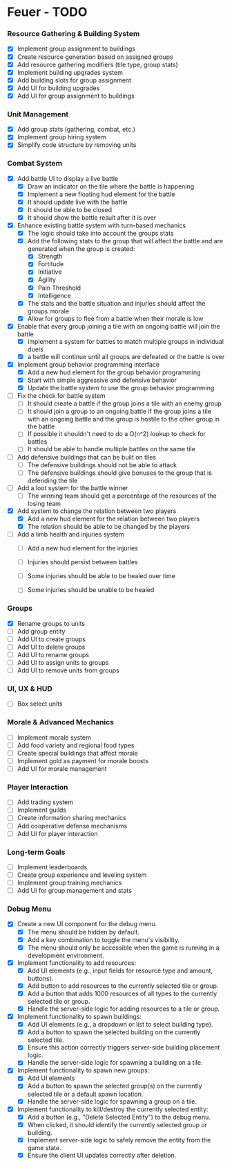 # Feuer - TODO

### Resource Gathering & Building System

- [x] Implement group assignment to buildings
- [x] Create resource generation based on assigned groups
- [x] Add resource gathering modifiers (tile type, group stats)
- [x] Implement building upgrades system
- [x] Add building slots for group assignment
- [x] Add UI for building upgrades
- [x] Add UI for group assignment to buildings

### Unit Management

- [x] Add group stats (gathering, combat, etc.)
- [x] Implement group hiring system
- [x] Simplify code structure by removing units

### Combat System

- [x] Add battle UI to display a live battle
  - [x] Draw an indicator on the tile where the battle is happening
  - [x] Implement a new floating hud element for the battle
  - [x] It should update live with the battle
  - [x] It should be able to be closed
  - [x] It should show the battle result after it is over
- [x] Enhance existing battle system with turn-based mechanics
  - [x] The logic should take into account the groups stats
  - [x] Add the following stats to the group that will affect the battle and are generated when the group is created:
    - [x] Strength
    - [x] Fortitude
    - [x] Initiative
    - [x] Agility
    - [x] Pain Threshold
    - [x] Intelligence
  - [x] The stats and the battle situation and injuries should affect the groups morale
  - [x] Allow for groups to flee from a battle when their morale is low
- [x] Enable that every group joining a tile with an ongoing battle will join the battle
  - [x] implement a system for battles to match multiple groups in individual duels
  - [x] a battle will continue until all groups are defeated or the battle is over
- [x] Implement group behavior programming interface
  - [x] Add a new hud element for the group behavior programming
  - [x] Start with simple aggressive and defensive behavior
  - [x] Update the battle system to use the group behavior programming
- [ ] Fix the check for battle system
  - [ ] It should create a battle if the group joins a tile with an enemy group
  - [ ] It should join a group to an ongoing battle if the group joins a tile with an ongoing battle and the group is hostile to the other group in the battle
  - [ ] If possible it shouldn't need to do a O(n^2) lookup to check for battles
  - [ ] It should be able to handle multiple battles on the same tile
- [ ] Add defensive buildings that can be built on tiles
  - [ ] The defensive buildings should not be able to attack
  - [ ] The defensive buildings should give bonuses to the group that is defending the tile
- [ ] Add a loot system for the battle winner
  - [ ] The winning team should get a percentage of the resources of the losing team
- [x] Add system to change the relation between two players
  - [x] Add a new hud element for the relation between two players
  - [x] The relation should be able to be changed by the players
- [ ] Add a limb health and injuries system
  - [ ] Add a new hud element for the injuries
  - [ ] Injuries should persist between battles
  - [ ] Some injuries should be able to be healed over time
  - [ ] Some injuries should be unable to be healed


### Groups

- [x] Rename groups to units
- [ ] Add group entity
- [ ] Add UI to create groups
- [ ] Add UI to delete groups
- [ ] Add UI to rename groups
- [ ] Add UI to assign units to groups
- [ ] Add UI to remove units from groups

### UI, UX & HUD

- [ ] Box select units

### Morale & Advanced Mechanics

- [ ] Implement morale system
- [ ] Add food variety and regional food types
- [ ] Create special buildings that affect morale
- [ ] Implement gold as payment for morale boosts
- [ ] Add UI for morale management

### Player Interaction

- [ ] Add trading system
- [ ] Implement guilds
- [ ] Create information sharing mechanics
- [ ] Add cooperative defense mechanisms
- [ ] Add UI for player interaction

### Long-term Goals

- [ ] Implement leaderboards
- [ ] Create group experience and leveling system
- [ ] Implement group training mechanics
- [ ] Add UI for group management and stats

### Debug Menu

- [x] Create a new UI component for the debug menu.
  - [x] The menu should be hidden by default.
  - [x] Add a key combination to toggle the menu's visibility.
  - [x] The menu should only be accessible when the game is running in a development environment.
- [x] Implement functionality to add resources:
  - [x] Add UI elements (e.g., input fields for resource type and amount, buttons).
  - [x] Add button to add resources to the currently selected tile or group.
  - [x] Add a button that adds 1000 resources of all types to the currently selected tile or group.
  - [x] Handle the server-side logic for adding resources to a tile or group.
- [x] Implement functionality to spawn buildings:
  - [x] Add UI elements (e.g., a dropdown or list to select building type).
  - [x] Add a button to spawn the selected building on the currently selected tile.
  - [x] Ensure this action correctly triggers server-side building placement logic.
  - [x] Handle the server-side logic for spawning a building on a tile.
- [x] Implement functionality to spawn new groups:
  - [x] Add UI elements
  - [x] Add a button to spawn the selected group(s) on the currently selected tile or a default spawn location.
  - [x] Handle the server-side logic for spawning a group on a tile.
- [x] Implement functionality to kill/destroy the currently selected entity:
  - [x] Add a button (e.g., "Delete Selected Entity") to the debug menu.
  - [x] When clicked, it should identify the currently selected group or building.
  - [x] Implement server-side logic to safely remove the entity from the game state.
  - [x] Ensure the client UI updates correctly after deletion.
